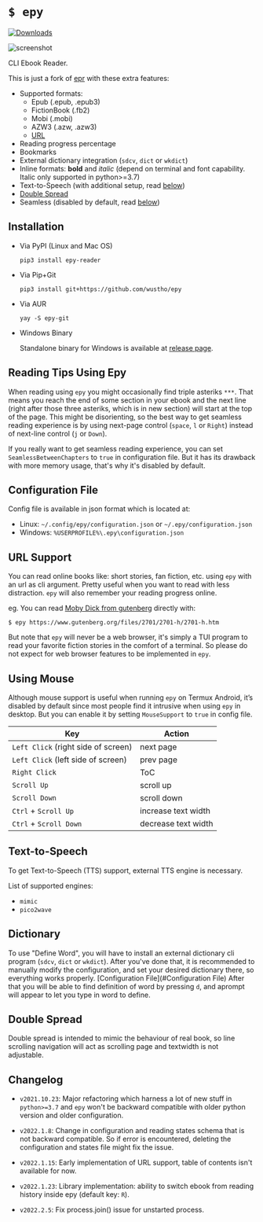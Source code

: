 # `$ epy`

[![Downloads](https://static.pepy.tech/personalized-badge/epy-reader?period=month&units=none&left_color=grey&right_color=brightgreen&left_text=downloads/month)](https://pepy.tech/project/epy-reader)

![screenshot](https://raw.githubusercontent.com/wustho/epy/master/screenshot.png)

CLI Ebook Reader.

This is just a fork of [epr](https://github.com/wustho/epr) with these extra features:

- Supported formats:
  - Epub (.epub, .epub3)
  - FictionBook (.fb2)
  - Mobi (.mobi)
  - AZW3 (.azw, .azw3)
  - [URL](#url-support)
- Reading progress percentage
- Bookmarks
- External dictionary integration (`sdcv`, `dict` or `wkdict`)
- Inline formats: **bold** and _italic_ (depend on terminal and font capability. Italic only supported in python>=3.7)
- Text-to-Speech (with additional setup, read [below](#text-to-speech))
- [Double Spread](#double-spread)
- Seamless (disabled by default, read [below](#reading-tips-using-epy))

## Installation

- Via PyPI (Linux and Mac OS)

  ```shell
  pip3 install epy-reader
  ```

- Via Pip+Git

  ```shell
  pip3 install git+https://github.com/wustho/epy
  ```

- Via AUR

  ```shell
  yay -S epy-git
  ```

- Windows Binary

  Standalone binary for Windows is available at [release page](https://github.com/wustho/epy/releases).

## Reading Tips Using Epy

When reading using `epy` you might occasionally find triple asteriks `***`.
That means you reach the end of some section in your ebook
and the next line (right after those three asteriks, which is in new section)
will start at the top of the page.
This might be disorienting, so the best way to get seamless reading experience
is by using next-page control (`space`, `l` or `Right`)
instead of next-line control (`j` or `Down`).

If you really want to get seamless reading experience, you can set `SeamlessBetweenChapters`
to `true` in configuration file. But it has its drawback with more memory usage, that's why
it's disabled by default.

## Configuration File

Config file is available in json format which is located at:

- Linux: `~/.config/epy/configuration.json` or `~/.epy/configuration.json`
- Windows: `%USERPROFILE%\.epy\configuration.json`

## URL Support

You can read online books like: short stories, fan fiction, etc. using `epy` with an url as cli argument.
Pretty useful when you want to read with less distraction.
`epy` will also remember your reading progress online.

eg. You can read [Moby Dick from gutenberg](https://www.gutenberg.org/files/2701/2701-h/2701-h.htm)
directly with:

```shell
$ epy https://www.gutenberg.org/files/2701/2701-h/2701-h.htm
```

But note that `epy` will never be a web browser, it's simply a TUI program to read
your favorite fiction stories in the comfort of a terminal.
So please do not expect for web browser features to be implemented in `epy`.

## Using Mouse

Although mouse support is useful when running `epy` on Termux Android, it’s disabled by default
since most people find it intrusive when using `epy` in desktop.
But you can enable it by setting `MouseSupport` to `true` in config file.

| Key | Action |
| --- | --- |
| `Left Click` (right side of screen) | next page |
| `Left Click` (left side of screen) | prev page |
| `Right Click` | ToC |
| `Scroll Up` | scroll up |
| `Scroll Down` | scroll down |
| `Ctrl` + `Scroll Up` | increase text width |
| `Ctrl` + `Scroll Down` | decrease text width |

## Text-to-Speech

To get Text-to-Speech (TTS) support, external TTS engine is necessary.

List of supported engines:

- `mimic`
- `pico2wave`

## Dictionary

To use "Define Word", you will have to install an external dictionary cli program (`sdcv`, `dict` or `wkdict`). After you've done that, it is recommended to manually modify the configuration, and set your desired dictionary there, so everything works properly. [Configuration File](#Configuration File)
After that you will be able to find definition of word by pressing `d`, and aprompt will appear to let you type in word to define.

## Double Spread

Double spread is intended to mimic the behaviour of real book,
so line scrolling navigation will act as scrolling page and textwidth is not adjustable.

## Changelog

- `v2021.10.23`: Major refactoring which harness a lot of new stuff in `python>=3.7`
  and `epy` won't be backward compatible with older python version and older configuration.

- `v2022.1.8`: Change in configuration and reading states schema that is not backward compatible.
  So if error is encountered, deleting the configuration and states file might fix the issue.

- `v2022.1.15`: Early implementation of URL support, table of contents isn't available for now.

- `v2022.1.23`: Library implementation: ability to switch ebook from reading history
  inside epy (default key: `R`).

- `v2022.2.5`: Fix process.join() issue for unstarted process.

